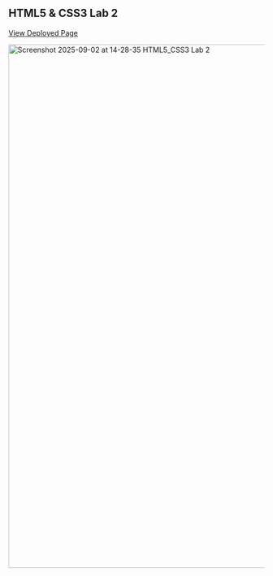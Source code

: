 ## HTML5 & CSS3 Lab 2
[View Deployed Page](https://abdonashaat.github.io/HTML5-CSS3-Lab2/)

<img width="1368" height="1031" alt="Screenshot 2025-09-02 at 14-28-35 HTML5_CSS3 Lab 2" src="https://github.com/user-attachments/assets/e80f382e-c6d1-4511-8164-0b99b1c306ff" />
